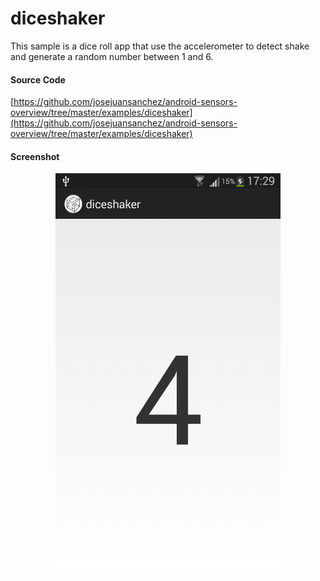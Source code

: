 diceshaker
==========
This sample is a dice roll app that use the accelerometer to detect shake and generate a random number between 1 and 6.

#### Source Code
[https://github.com/josejuansanchez/android-sensors-overview/tree/master/examples/diceshaker](https://github.com/josejuansanchez/android-sensors-overview/tree/master/examples/diceshaker)

#### Screenshot
<p align="center">
  <img src="screenshot-diceshaker.png" height="640" width="360" />
</p>